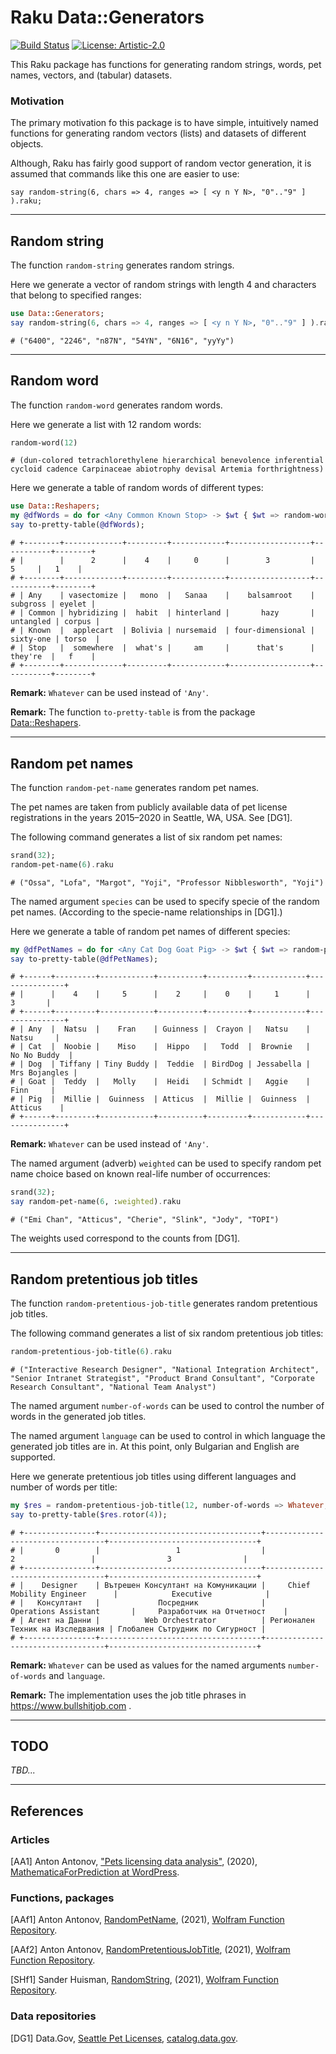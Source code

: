 # Raku Data::Generators

[![Build Status](https://app.travis-ci.com/antononcube/Raku-Data-Generators.svg?branch=main)](https://app.travis-ci.com/github/antononcube/Raku-Data-Generators)
[![License: Artistic-2.0](https://img.shields.io/badge/License-Artistic%202.0-0298c3.svg)](https://opensource.org/licenses/Artistic-2.0)

This Raku package has functions for generating random strings, words, pet names, vectors, and
(tabular) datasets. 

### Motivation

The primary motivation fo this package is to have simple, intuitively named functions
for generating random vectors (lists) and datasets of different objects.

Although, Raku has fairly good support of random vector generation, it is assumed that commands
like this one are easier to use:

```{raku, eval = FALSE}
say random-string(6, chars => 4, ranges => [ <y n Y N>, "0".."9" ] ).raku;
```

------

## Random string

The function `random-string` generates random strings.

Here we generate a vector of random strings with length 4 and characters that belong to specified ranges:

```raku
use Data::Generators;
say random-string(6, chars => 4, ranges => [ <y n Y N>, "0".."9" ] ).raku;
```
```
# ("6400", "2246", "n87N", "54YN", "6N16", "yyYy")
```

------

## Random word

The function `random-word` generates random words.

Here we generate a list with 12 random words:

```raku
random-word(12)
```
```
# (dun-colored tetrachlorethylene hierarchical benevolence inferential cycloid cadence Carpinaceae abiotrophy devisal Artemia forthrightness)
```

Here we generate a table of random words of different types:

```raku
use Data::Reshapers;
my @dfWords = do for <Any Common Known Stop> -> $wt { $wt => random-word(6, type => $wt) };
say to-pretty-table(@dfWords);
```
```
# +--------+-------------+---------+------------+------------------+-----------+--------+
# |        |      2      |    4    |     0      |        3         |     5     |   1    |
# +--------+-------------+---------+------------+------------------+-----------+--------+
# | Any    | vasectomize |   mono  |   Sanaa    |    balsamroot    |  subgross | eyelet |
# | Common | hybridizing |  habit  | hinterland |       hazy       | untangled | corpus |
# | Known  |  applecart  | Bolivia | nursemaid  | four-dimensional | sixty-one | torso  |
# | Stop   |  somewhere  |  what's |     am     |      that's      |  they're  |   f    |
# +--------+-------------+---------+------------+------------------+-----------+--------+
```

**Remark:** `Whatever` can be used instead of `'Any'`.

**Remark:** The function `to-pretty-table` is from the package 
[Data::Reshapers](https://modules.raku.org/dist/Data::Reshapers:cpan:ANTONOV).

------

## Random pet names

The function `random-pet-name` generates random pet names.

The pet names are taken from publicly available data of pet license registrations in
the years 2015–2020 in Seattle, WA, USA. See [DG1].

The following command generates a list of six random pet names:

```raku
srand(32);
random-pet-name(6).raku
```
```
# ("Ossa", "Lofa", "Margot", "Yoji", "Professor Nibblesworth", "Yoji")
```

The named argument `species` can be used to specify specie of the random pet names. 
(According to the specie-name relationships in [DG1].)

Here we generate a table of random pet names of different species:

```raku
my @dfPetNames = do for <Any Cat Dog Goat Pig> -> $wt { $wt => random-pet-name(6, species => $wt) };
say to-pretty-table(@dfPetNames);
```
```
# +------+---------+------------+----------+---------+------------+---------------+
# |      |    4    |     5      |    2     |    0    |     1      |       3       |
# +------+---------+------------+----------+---------+------------+---------------+
# | Any  |  Natsu  |    Fran    | Guinness |  Crayon |   Natsu    |     Natsu     |
# | Cat  |  Noobie |    Miso    |  Hippo   |   Todd  |  Brownie   |  No No Buddy  |
# | Dog  | Tiffany | Tiny Buddy |  Teddie  | BirdDog | Jessabella | Mrs Bojangles |
# | Goat |  Teddy  |   Molly    |  Heidi   | Schmidt |   Aggie    |      Finn     |
# | Pig  |  Millie |  Guinness  | Atticus  |  Millie |  Guinness  |    Atticus    |
# +------+---------+------------+----------+---------+------------+---------------+
```

**Remark:** `Whatever` can be used instead of `'Any'`.

The named argument (adverb) `weighted` can be used to specify random pet name choice 
based on known real-life number of occurrences:

```raku
srand(32);
say ‌‌random-pet-name(6, :weighted).raku
```
```
# ("Emi Chan", "Atticus", "Cherie", "Slink", "Jody", "TOPI")
```

The weights used correspond to the counts from [DG1].

------

## Random pretentious job titles

The function `random-pretentious-job-title` generates random pretentious job titles.

The following command generates a list of six random pretentious job titles:

```raku
random-pretentious-job-title(6).raku
```
```
# ("Interactive Research Designer", "National Integration Architect", "Senior Intranet Strategist", "Product Brand Consultant", "Corporate Research Consultant", "National Team Analyst")
```

The named argument `number-of-words` can be used to control the number of words in the generated job titles.

The named argument `language` can be used to control in which language the generated job titles are in.
At this point, only Bulgarian and English are supported.

Here we generate pretentious job titles using different languages and number of words per title:

```raku
my $res = random-pretentious-job-title(12, number-of-words => Whatever, language => Whatever);
say ‌‌to-pretty-table($res.rotor(4));
```
```
# +----------------+------------------------------------+----------------------------------+---------------------------------+
# |       0        |                 1                  |                2                 |                3                |
# +----------------+------------------------------------+----------------------------------+---------------------------------+
# |    Designer    | Вътрешен Консултант на Комуникации |     Chief Mobility Engineer      |            Executive            |
# |   Консултант   |             Посредник              |       Operations Assistant       |     Разработчик на Отчетност    |
# | Агент на Данни |          Web Orchestrator          | Регионален Техник на Изследвания | Глобален Сътрудник по Сигурност |
# +----------------+------------------------------------+----------------------------------+---------------------------------+
```

**Remark:** `Whatever` can be used as values for the named arguments `number-of-words` and `language`.

**Remark:** The implementation uses the job title phrases in https://www.bullshitjob.com . 

------

## TODO

*TBD...*

------

## References

### Articles

[AA1] Anton Antonov,
["Pets licensing data analysis"](https://mathematicaforprediction.wordpress.com/2020/01/20/pets-licensing-data-analysis/), 
(2020), 
[MathematicaForPrediction at WordPress](https://mathematicaforprediction.wordpress.com).

### Functions, packages

[AAf1] Anton Antonov,
[RandomPetName](https://resources.wolframcloud.com/FunctionRepository/resources/RandomPetName),
(2021),
[Wolfram Function Repository](https://resources.wolframcloud.com/FunctionRepository).

[AAf2] Anton Antonov,
[RandomPretentiousJobTitle](https://resources.wolframcloud.com/FunctionRepository/resources/RandomPretentiousJobTitle),
(2021),
[Wolfram Function Repository](https://resources.wolframcloud.com/FunctionRepository).

[SHf1] Sander Huisman,
[RandomString](https://resources.wolframcloud.com/FunctionRepository/resources/RandomString),
(2021),
[Wolfram Function Repository](https://resources.wolframcloud.com/FunctionRepository).

### Data repositories

[DG1] Data.Gov,
[Seattle Pet Licenses](https://catalog.data.gov/dataset/seattle-pet-licenses),
[catalog.data.gov](https://catalog.data.gov).
